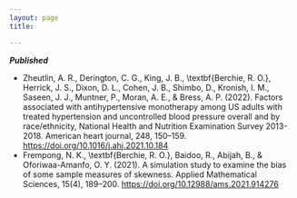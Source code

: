 ```yaml
---
layout: page
title:

---
```

***Published***

- Zheutlin, A. R., Derington, C. G., King, J. B., \textbf{Berchie, R. O.}, Herrick, J. S., Dixon, D. L., Cohen, J. B., Shimbo, D., Kronish, I. M., Saseen, J. J., Muntner, P., Moran, A. E., & Bress, A. P. (2022). Factors associated with antihypertensive monotherapy among US adults with treated hypertension and uncontrolled blood pressure overall and by race/ethnicity, National Health and Nutrition Examination Survey 2013-2018. American heart journal, 248, 150–159. https://doi.org/10.1016/j.ahj.2021.10.184
- Frempong, N. K., \textbf{Berchie, R. O.}, Baidoo, R., Abijah, B., & Oforiwaa-Amanfo, O. Y. (2021). A simulation study to examine the bias of some sample measures of skewness. Applied Mathematical Sciences, 15(4), 189–200. https://doi.org/10.12988/ams.2021.914276
